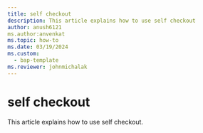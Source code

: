 ```yaml
---
title: self checkout
description: This article explains how to use self checkout
author: anush6121
ms.author:anvenkat 
ms.topic: how-to 
ms.date: 03/19/2024
ms.custom: 
  - bap-template
ms.reviewer: johnmichalak
---
```


# self checkout

This article explains how to use self checkout.
